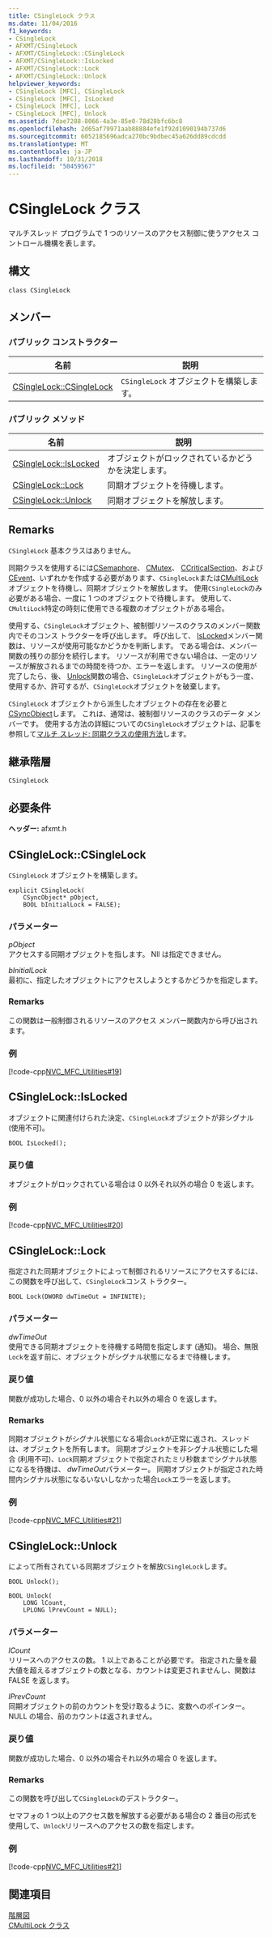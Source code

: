 ```yaml
---
title: CSingleLock クラス
ms.date: 11/04/2016
f1_keywords:
- CSingleLock
- AFXMT/CSingleLock
- AFXMT/CSingleLock::CSingleLock
- AFXMT/CSingleLock::IsLocked
- AFXMT/CSingleLock::Lock
- AFXMT/CSingleLock::Unlock
helpviewer_keywords:
- CSingleLock [MFC], CSingleLock
- CSingleLock [MFC], IsLocked
- CSingleLock [MFC], Lock
- CSingleLock [MFC], Unlock
ms.assetid: 7dae7288-8066-4a3e-85e0-78d28bfc6bc8
ms.openlocfilehash: 2d65af79971aab88884efe1f92d1090194b737d6
ms.sourcegitcommit: 6052185696adca270bc9bdbec45a626dd89cdcdd
ms.translationtype: MT
ms.contentlocale: ja-JP
ms.lasthandoff: 10/31/2018
ms.locfileid: "50459567"
---
```

# <a name="csinglelock-class"></a>CSingleLock クラス

マルチスレッド プログラムで 1 つのリソースのアクセス制御に使うアクセス コントロール機構を表します。

## <a name="syntax"></a>構文

```
class CSingleLock
```

## <a name="members"></a>メンバー

### <a name="public-constructors"></a>パブリック コンストラクター

|名前|説明|
|----------|-----------------|
|[CSingleLock::CSingleLock](#csinglelock)|`CSingleLock` オブジェクトを構築します。|

### <a name="public-methods"></a>パブリック メソッド

|名前|説明|
|----------|-----------------|
|[CSingleLock::IsLocked](#islocked)|オブジェクトがロックされているかどうかを決定します。|
|[CSingleLock::Lock](#lock)|同期オブジェクトを待機します。|
|[CSingleLock::Unlock](#unlock)|同期オブジェクトを解放します。|

## <a name="remarks"></a>Remarks

`CSingleLock` 基本クラスはありません。

同期クラスを使用するには[CSemaphore](../../mfc/reference/csemaphore-class.md)、 [CMutex](../../mfc/reference/cmutex-class.md)、 [CCriticalSection](../../mfc/reference/ccriticalsection-class.md)、および[CEvent](../../mfc/reference/cevent-class.md)、いずれかを作成する必要があります、`CSingleLock`または[CMultiLock](../../mfc/reference/cmultilock-class.md)オブジェクトを待機し、同期オブジェクトを解放します。 使用`CSingleLock`のみ必要がある場合、一度に 1 つのオブジェクトで待機します。 使用して、`CMultiLock`特定の時刻に使用できる複数のオブジェクトがある場合。

使用する、`CSingleLock`オブジェクト、被制御リソースのクラスのメンバー関数内でそのコンス トラクターを呼び出します。 呼び出して、 [IsLocked](#islocked)メンバー関数は、リソースが使用可能なかどうかを判断します。 である場合は、メンバー関数の残りの部分を続行します。 リソースが利用できない場合は、一定のリソースが解放されるまでの時間を待つか、エラーを返します。 リソースの使用が完了したら、後、 [Unlock](#unlock)関数の場合、`CSingleLock`オブジェクトがもう一度、使用するか、許可するが、`CSingleLock`オブジェクトを破棄します。

`CSingleLock` オブジェクトから派生したオブジェクトの存在を必要と[CSyncObject](../../mfc/reference/csyncobject-class.md)します。 これは、通常は、被制御リソースのクラスのデータ メンバーです。 使用する方法の詳細についての`CSingleLock`オブジェクトは、記事を参照して[マルチ スレッド: 同期クラスの使用方法](../../parallel/multithreading-how-to-use-the-synchronization-classes.md)します。

## <a name="inheritance-hierarchy"></a>継承階層

`CSingleLock`

## <a name="requirements"></a>必要条件

**ヘッダー:** afxmt.h

##  <a name="csinglelock"></a>  CSingleLock::CSingleLock

`CSingleLock` オブジェクトを構築します。

```
explicit CSingleLock(
    CSyncObject* pObject,
    BOOL bInitialLock = FALSE);
```

### <a name="parameters"></a>パラメーター

*pObject*<br/>
アクセスする同期オブジェクトを指します。 Nll は指定できません。

*bInitialLock*<br/>
最初に、指定したオブジェクトにアクセスしようとするかどうかを指定します。

### <a name="remarks"></a>Remarks

この関数は一般制御されるリソースのアクセス メンバー関数内から呼び出されます。

### <a name="example"></a>例

[!code-cpp[NVC_MFC_Utilities#19](../../mfc/codesnippet/cpp/csinglelock-class_1.h)]

##  <a name="islocked"></a>  CSingleLock::IsLocked

オブジェクトに関連付けられた決定、`CSingleLock`オブジェクトが非シグナル (使用不可)。

```
BOOL IsLocked();
```

### <a name="return-value"></a>戻り値

オブジェクトがロックされている場合は 0 以外それ以外の場合 0 を返します。

### <a name="example"></a>例

[!code-cpp[NVC_MFC_Utilities#20](../../mfc/codesnippet/cpp/csinglelock-class_2.h)]

##  <a name="lock"></a>  CSingleLock::Lock

指定された同期オブジェクトによって制御されるリソースにアクセスするには、この関数を呼び出して、`CSingleLock`コンス トラクター。

```
BOOL Lock(DWORD dwTimeOut = INFINITE);
```

### <a name="parameters"></a>パラメーター

*dwTimeOut*<br/>
使用できる同期オブジェクトを待機する時間を指定します (通知)。 場合、無限`Lock`を返す前に、オブジェクトがシグナル状態になるまで待機します。

### <a name="return-value"></a>戻り値

関数が成功した場合、0 以外の場合それ以外の場合 0 を返します。

### <a name="remarks"></a>Remarks

同期オブジェクトがシグナル状態になる場合`Lock`が正常に返され、スレッドは、オブジェクトを所有します。 同期オブジェクトを非シグナル状態にした場合 (利用不可)、`Lock`同期オブジェクトで指定されたミリ秒数までシグナル状態になるを待機は、 *dwTimeOut*パラメーター。 同期オブジェクトが指定された時間内シグナル状態になるいないしなかった場合`Lock`エラーを返します。

### <a name="example"></a>例

[!code-cpp[NVC_MFC_Utilities#21](../../mfc/codesnippet/cpp/csinglelock-class_3.h)]

##  <a name="unlock"></a>  CSingleLock::Unlock

によって所有されている同期オブジェクトを解放`CSingleLock`します。

```
BOOL Unlock();

BOOL Unlock(
    LONG lCount,
    LPLONG lPrevCount = NULL);
```

### <a name="parameters"></a>パラメーター

*lCount*<br/>
リリースへのアクセスの数。 1 以上であることが必要です。 指定された量を最大値を超えるオブジェクトの数となる、カウントは変更されませんし、関数は FALSE を返します。

*lPrevCount*<br/>
同期オブジェクトの前のカウントを受け取るように、変数へのポインター。 NULL の場合、前のカウントは返されません。

### <a name="return-value"></a>戻り値

関数が成功した場合、0 以外の場合それ以外の場合 0 を返します。

### <a name="remarks"></a>Remarks

この関数を呼び出して`CSingleLock`のデストラクター。

セマフォの 1 つ以上のアクセス数を解放する必要がある場合の 2 番目の形式を使用して、`Unlock`リリースへのアクセスの数を指定します。

### <a name="example"></a>例

[!code-cpp[NVC_MFC_Utilities#21](../../mfc/codesnippet/cpp/csinglelock-class_3.h)]

## <a name="see-also"></a>関連項目

[階層図](../../mfc/hierarchy-chart.md)<br/>
[CMultiLock クラス](../../mfc/reference/cmultilock-class.md)
